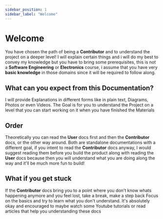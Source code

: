 ```yaml
---
sidebar_position: 1
sidebar_label: "Welcome"
---
```


# Welcome 

You have chosen the path of being a **Contributor** and to understand the project on a deeper level!
I will explain certain things and i will do my best to convey my knowledge but you have to bring some prerequisites, 
this is not a **Software Engineering** or **Electronics** course, i assume that you have very **basic knowledge** in those domains since
it will be required to follow along.

## What can you expect from this Documentation?
I will provide Explanations in different forms like in plain text, Diagrams, Photos or even Videos.
The Goal is for you to understand the Project on a level that you can start working on it when you have finished the Materials

## Order
Theoretically you can read the **User** docs first and then the **Contributor** docs, or the other way around.
Both are standalone documentations with a different goal, if you intent to read the **Contributor** docs anyway, 
I would suggest reading them before you build the product along with reading the **User** docs because then you will
understand what you are doing along the way and it'll be much more fun to build!

## What if you get stuck
If the **Contributor** docs bring you to a point where you don't know whats happening anymore and you feel lost, take a break, make a step back
Focus on the basics and try to learn what you don't understand.
It's absolutely okay and encouraged to maybe watch some Youtube tutorials or read articles that help you understanding these docs